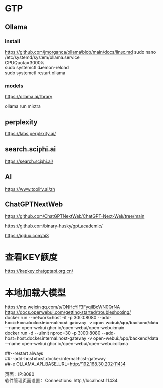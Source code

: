 # GTP

## Ollama
### install
https://github.com/jmorganca/ollama/blob/main/docs/linux.md
sudo nano /etc/systemd/system/ollama.service  
CPUQuota=3000%  
sudo systemctl daemon-reload  
sudo systemctl restart ollama  

### models
https://ollama.ai/library  

ollama run mixtral
## perplexity
https://labs.perplexity.ai/
## search.sciphi.ai
https://search.sciphi.ai/

## AI
https://www.toolify.ai/zh

## ChatGPTNextWeb
https://github.com/ChatGPTNextWeb/ChatGPT-Next-Web/tree/main

https://github.com/binary-husky/gpt_academic/

https://igdux.com/ai3


# 查看KEY额度
https://kapkey.chatgptapi.org.cn/


# 本地加载大模型
https://mp.weixin.qq.com/s/ONHcYiF3FyqiIBcWN0QrNA    
https://docs.openwebui.com/getting-started/troubleshooting/    
docker run --network=host -it  -p 3000:8080 --add-host=host.docker.internal:host-gateway  -v open-webui:/app/backend/data --name open-webui  ghcr.io/open-webui/open-webui:main   
docker run -d --ulimit nproc=30  -p 3000:8080 --add-host=host.docker.internal:host-gateway  -v open-webui:/app/backend/data --name open-webui  ghcr.io/open-webui/open-webui:ollama  


##--restart always   
##--add-host=host.docker.internal:host-gateway  
##-e OLLAMA_API_BASE_URL=http://192.168.30.202:11434   

页面：IP:8080  
软件管理页面设置：  Connections:  http://localhost:11434    


